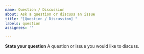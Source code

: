 ```yaml
---
name: Question / Discussion
about: Ask a question or discuss an issue
title: "[Question / Discussion] "
labels: question
assignees: ''

---
```


**State your question**
A question or issue you would like to discuss.
